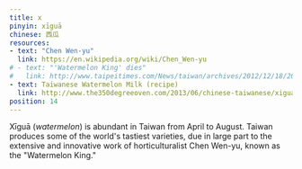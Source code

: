 ```yaml
---
title: x
pinyin: xīguā
chinese: 西瓜
resources: 
- text: "Chen Wen-yu"
  link: https://en.wikipedia.org/wiki/Chen_Wen-yu
# - text: "'Watermelon King' dies"
#   link: http://www.taipeitimes.com/News/taiwan/archives/2012/12/18/2003550438
- text: Taiwanese Watermelon Milk (recipe)
  link: http://www.the350degreeoven.com/2013/06/chinese-taiwanese/xigua-niu-nai-taiwanese-watermelon-milk-juice-and-xigua-zhi-watermelon-juice/
position: 14
---
```


Xīguā (*watermelon*) is abundant in Taiwan from April to August. Taiwan produces some of the world's tastiest varieties, due in large part to the extensive and innovative work of horticulturalist Chen Wen-yu, known as the "Watermelon King."
